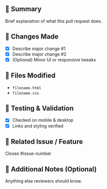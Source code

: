 ## 📝 Summary

Brief explanation of what this pull request does.

## 🔧 Changes Made

- [x] Describe major change #1
- [x] Describe major change #2
- [x] (Optional) Minor UI or responsive tweaks

## 📁 Files Modified

- `filename.html`
- `filename.css`

## 🧪 Testing & Validation

- [x] Checked on mobile & desktop
- [x] Links and styling verified

## 📌 Related Issue / Feature

Closes #issue-number

## 🙋 Additional Notes (Optional)

Anything else reviewers should know.
